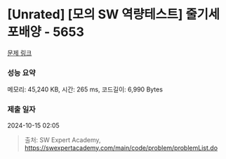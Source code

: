 # [Unrated] [모의 SW 역량테스트] 줄기세포배양 - 5653 

[문제 링크](https://swexpertacademy.com/main/code/problem/problemDetail.do?contestProbId=AWXRJ8EKe48DFAUo) 

### 성능 요약

메모리: 45,240 KB, 시간: 265 ms, 코드길이: 6,990 Bytes

### 제출 일자

2024-10-15 02:05



> 출처: SW Expert Academy, https://swexpertacademy.com/main/code/problem/problemList.do